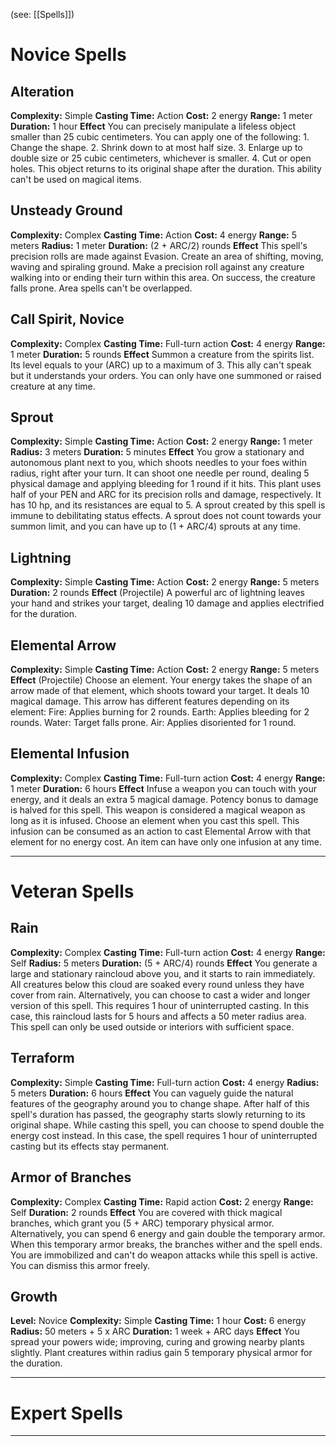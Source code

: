 (see: [[Spells]])

# Novice Spells
## Alteration
**Complexity:** Simple
**Casting Time:** Action
**Cost:** 2 energy
**Range:** 1 meter
**Duration:** 1 hour
**Effect**
	You can precisely manipulate a lifeless object smaller than 25 cubic centimeters. You can apply one of the following:
	1. Change the shape.
	2. Shrink down to at most half size.
	3. Enlarge up to double size or 25 cubic centimeters, whichever is smaller.
	4. Cut or open holes.
	This object returns to its original shape after the duration. This ability can't be used on magical items.

## Unsteady Ground
**Complexity:** Complex
**Casting Time:** Action
**Cost:** 4 energy
**Range:** 5 meters
**Radius:** 1 meter
**Duration:** (2 + ARC/2) rounds
**Effect**
	This spell's precision rolls are made against Evasion.
	Create an area of shifting, moving, waving and spiraling ground. Make a precision roll against any creature walking into or ending their turn within this area. On success, the creature falls prone.
	Area spells can't be overlapped.

## Call Spirit, Novice
**Complexity:** Complex
**Casting Time:** Full-turn action
**Cost:** 4 energy
**Range:** 1 meter
**Duration:** 5 rounds
**Effect**
	Summon a creature from the spirits list. Its level equals to your (ARC) up to a maximum of 3. This ally can't speak but it understands your orders. 
	You can only have one summoned or raised creature at any time. 

## Sprout
**Complexity:** Simple
**Casting Time:** Action 
**Cost:** 2 energy
**Range:** 1 meter 
**Radius:** 3 meters
**Duration:** 5 minutes
**Effect**
	You grow a stationary and autonomous plant next to you, which shoots needles to your foes within radius, right after your turn. It can shoot one needle per round, dealing 5 physical damage and applying bleeding for 1 round if it hits.
	This plant uses half of your PEN and ARC for its precision rolls and damage, respectively. It has 10 hp, and its resistances are equal to 5. 
	A sprout created by this spell is immune to debilitating status effects.
	A sprout does not count towards your summon limit, and you can have up to (1 + ARC/4) sprouts at any time.

## Lightning
**Complexity:** Simple
**Casting Time:** Action
**Cost:** 2 energy
**Range:** 5 meters
**Duration:** 2 rounds
**Effect**
	(Projectile)
	A powerful arc of lightning leaves your hand and strikes your target, dealing 10 damage and applies electrified for the duration.

## Elemental Arrow
**Complexity:** Simple
**Casting Time:** Action
**Cost:** 2 energy
**Range:** 5 meters
**Effect**
	(Projectile)
	Choose an element. Your energy takes the shape of an arrow made of that element, which shoots toward your target. It deals 10 magical damage.
	This arrow has different features depending on its element:
	Fire: Applies burning for 2 rounds. 
	Earth: Applies bleeding for 2 rounds. 
	Water: Target falls prone. 
	Air: Applies disoriented for 1 round. 

## Elemental Infusion
**Complexity:** Complex
**Casting Time:** Full-turn action
**Cost:** 4 energy
**Range:** 1 meter
**Duration:** 6 hours
**Effect**
	Infuse a weapon you can touch with your energy, and it deals an extra 5 magical damage. Potency bonus to damage is halved for this spell. This weapon is considered a magical weapon as long as it is infused.
	Choose an element when you cast this spell. This infusion can be consumed as an action to cast Elemental Arrow with that element for no energy cost. 
	An item can have only one infusion at any time.

---
# Veteran Spells
## Rain
**Complexity:** Complex
**Casting Time:** Full-turn action
**Cost:** 4 energy
**Range:** Self
**Radius:** 5 meters
**Duration:** (5 + ARC/4) rounds
**Effect**
	You generate a large and stationary raincloud above you, and it starts to rain immediately. All creatures below this cloud are soaked every round unless they have cover from rain.
	Alternatively, you can choose to cast a wider and longer version of this spell. This requires 1 hour of uninterrupted casting. In this case, this raincloud lasts for 5 hours and affects a 50 meter radius area.
	This spell can only be used outside or interiors with sufficient space.

## Terraform
**Complexity:** Simple
**Casting Time:** Full-turn action
**Cost:** 4 energy
**Radius:** 5 meters
**Duration:** 6 hours
**Effect**
	You can vaguely guide the natural features of the geography around you to change shape. After half of this spell's duration has passed, the geography starts slowly returning to its original shape. While casting this spell, you can choose to spend double the energy cost instead. In this case, the spell requires 1 hour of uninterrupted casting but its effects stay permanent.  

## Armor of Branches
**Complexity:** Complex
**Casting Time:** Rapid action
**Cost:** 2 energy
**Range:** Self
**Duration:** 2 rounds
**Effect**
	You are covered with thick magical branches, which grant you (5 + ARC) temporary physical armor. Alternatively, you can spend 6 energy and gain double the temporary armor. When this temporary armor breaks, the branches wither and the spell ends. 
	You are immobilized and can't do weapon attacks while this spell is active.
	You can dismiss this armor freely.

## Growth
**Level:** Novice
**Complexity:** Simple
**Casting Time:** 1 hour
**Cost:** 6 energy
**Radius:** 50 meters + 5 x ARC
**Duration:** 1 week + ARC days
**Effect**
	You spread your powers wide; improving, curing and growing nearby plants slightly. Plant creatures within radius gain 5 temporary physical armor for the duration. 

---
# Expert Spells



---